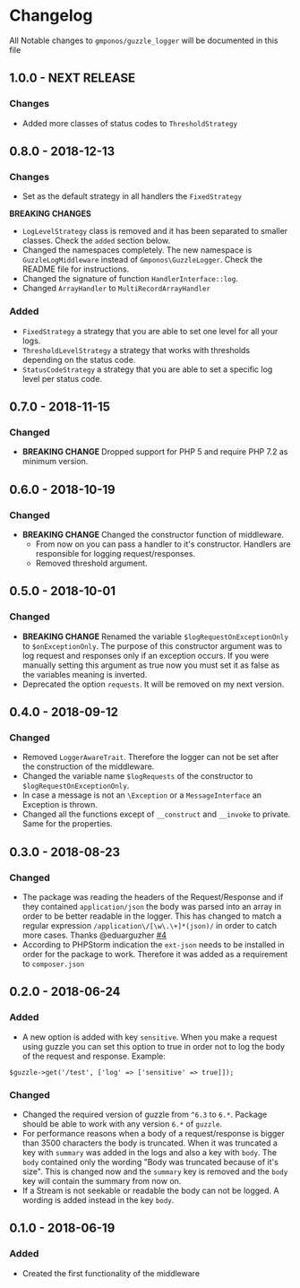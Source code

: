 # Changelog

All Notable changes to `gmponos/guzzle_logger` will be documented in this file

## 1.0.0 - NEXT RELEASE

### Changes
- Added more classes of status codes to `ThresholdStrategy`

## 0.8.0 - 2018-12-13

### Changes

- Set as the default strategy in all handlers the `FixedStrategy`

**BREAKING CHANGES**
 
- `LogLevelStrategy` class is removed and it has been separated to smaller classes.
Check the `added` section below.
- Changed the namespaces completely. The new namespace is `GuzzleLogMiddleware` instead of `Gmponos\GuzzleLogger`.
Check the README file for instructions.
- Changed the signature of function `HandlerInterface::log`.
- Changed `ArrayHandler` to `MultiRecordArrayHandler`  

### Added
- `FixedStrategy` a strategy that you are able to set one level for all your logs.
- `ThresholdLevelStrategy` a strategy that works with thresholds depending on the status code. 
- `StatusCodeStrategy` a strategy that you are able to set a specific log level per status code.

## 0.7.0 - 2018-11-15

### Changed
- **BREAKING CHANGE** Dropped support for PHP 5 and require PHP 7.2 as minimum version.

## 0.6.0 - 2018-10-19

### Changed
- **BREAKING CHANGE** Changed the constructor function of middleware.
    - From now on you can pass a handler to it's constructor. Handlers are responsible for logging request/responses.
    - Removed threshold argument.

## 0.5.0 - 2018-10-01

### Changed
- **BREAKING CHANGE** Renamed the variable `$logRequestOnExceptionOnly` to `$onExceptionOnly`. The purpose of this constructor argument was 
to log request and responses only if an exception occurs. If you were manually setting this argument as true now you must set it
as false as the variables meaning is inverted.
- Deprecated the option `requests`. It will be removed on my next version.

## 0.4.0 - 2018-09-12

### Changed
- Removed `LoggerAwareTrait`. Therefore the logger can not be set after the construction of the middleware.
- Changed the variable name `$logRequests` of the constructor to `$logRequestOnExceptionOnly`.
- In case a message is not an `\Exception` or a `MessageInterface` an Exception is thrown.
- Changed all the functions except of `__construct` and `__invoke` to private. Same for the properties.

## 0.3.0 - 2018-08-23

### Changed
- The package was reading the headers of the Request/Response and if they contained `application/json` the body
was parsed into an array in order to be better readable in the logger. This has changed to match a regular expression
`/application\/[\w\.\+]*(json)/` in order to catch more cases. Thanks @eduarguzher [#4](https://github.com/gmponos/Guzzle-logger/pull/4)
- According to PHPStorm indication the `ext-json` needs to be installed in order for the package to work. Therefore
it was added as a requirement to `composer.json`

## 0.2.0 - 2018-06-24

### Added
- A new option is added with key `sensitive`. When you make a request using guzzle you can set this option to true
in order not to log the body of the request and response. Example:

```
$guzzle->get('/test', ['log' => ['sensitive' => true]]); 
```

### Changed
- Changed the required version of guzzle from `^6.3` to `6.*`. Package should be able to work with any version `6.*` of `guzzle`.  
- For performance reasons when a body of a request/response is bigger than 3500 characters the body is truncated.
When it was truncated a key with `summary` was added in the logs and also a key with `body`. The `body` contained only 
the wording "Body was truncated because of it's size". This is changed now and the `summary` key is removed and the `body` 
key will contain the summary from now on.
- If a Stream is not seekable or readable the body can not be logged. A wording is added instead in the key `body`.  

## 0.1.0 - 2018-06-19

### Added
- Created the first functionality of the middleware
